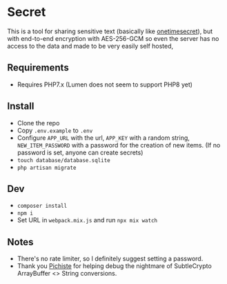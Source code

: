 # Secret
This is a tool for sharing sensitive text (basically like [onetimesecret](https://onetimesecret.com/)), but with end-to-end encryption with AES-256-GCM so even the server has no access to the data and made to be very easily self hosted,

## Requirements
- Requires PHP7.x (Lumen does not seem to support PHP8 yet)

## Install
- Clone the repo
- Copy `.env.example` to `.env`
- Configure `APP_URL` with the url, `APP_KEY` with a random string, `NEW_ITEM_PASSWORD` with a password for the creation of new items. (If no password is set, anyone can create secrets)
- `touch database/database.sqlite`
- `php artisan migrate`

## Dev
- `composer install`
- `npm i`
- Set URL in `webpack.mix.js` and run `npx mix watch`

## Notes
- There's no rate limiter, so I definitely suggest setting a password.
- Thank you [Pichiste](https://github.com/pichiste) for helping debug the nightmare of SubtleCrypto ArrayBuffer <> String conversions.
